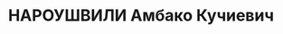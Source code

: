 ---
title: НАРОУШВИЛИ Амбако Кучиевич
description: "Род. в 1901, Мартвильский р-н, с.Таргамоули. Род занятий: бывший заместитель\
  \ директора по учебной части Госуниверситета. \n  Осужден Тройкой при НКВД ГССР\
  \ 09.11.1937. Мера наказания: расстрел с конфискацией личного имущества. Дата расстрела:\
  \ 10.11.1937"
---
